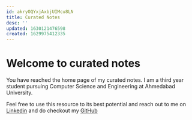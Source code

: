 ```yaml
---
id: akryOQYxjAxbjUIMcu8LN
title: Curated Notes
desc: ''
updated: 1630121476598
created: 1629975412335
---
```

# Welcome to curated notes

You have reached the home page of my curated notes. I am a third year student pursuing Computer Science and Engineering at Ahmedabad University.

Feel free to use this resource to its best potential and reach out to me on [Linkedin](https://www.linkedin.com/in/sameep-vani/) and do checkout my [GitHub](https://github.com/Sameep1234)